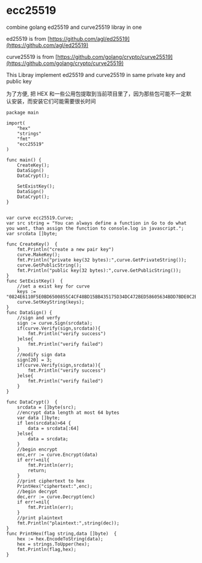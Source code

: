 # ecc25519
combine golang ed25519 and curve25519 libray in one 

ed25519 is from [https://github.com/agl/ed25519](https://github.com/agl/ed25519)

curve25519 is from [https://github.com/golang/crypto/curve25519](https://github.com/golang/crypto/curve25519)


This Libray implement ed25519 and curve25519 in same private key and public key

为了方便, 把 HEX 和一些公用包提取到当前项目里了，因为那些包可能不一定默认安装，而安装它们可能需要很长时间

```
package main

import(
	"hex"
	"strings"
	"fmt"
	"ecc25519"
)

func main() {
	CreateKey();
	DataSign()
	DataCrypt();

	SetExistKey();
	DataSign()
	DataCrypt();
}


var curve ecc25519.Curve;
var src string = "You can always define a function in Go to do what you want, than assign the function to console.log in javascript.";
var srcdata []byte;

func CreateKey()  {
	fmt.Println("create a new pair key")
	curve.MakeKey();
	fmt.Println("private key(32 bytes):",curve.GetPrivateString());
	curve.GetPublicString();
	fmt.Println("public key(32 bytes):",curve.GetPublicString());
}
func SetExistKey()  {
	//set a exist key for curve
	keys := "0824E6110F5E0BD6500855C4CF48BD15BB435175D34DC472BED58605634BDD7BDE0C2B412AB884AB9678791CF043ACD8A55F8DC5488A84C7B94E731F7F206D32"
	curve.SetKeyString(keys);
}
func DataSign() {
	//sign and verfy
	sign := curve.Sign(srcdata);
	if(curve.Verify(sign,srcdata)){
		fmt.Println("verify success")
	}else{
		fmt.Println("verify failed")
	}
	//modify sign data
	sign[20] = 3;
	if(curve.Verify(sign,srcdata)){
		fmt.Println("verify success")
	}else{
		fmt.Println("verify failed")
	}
}

func DataCrypt()  {
	srcdata = []byte(src);
	//encrypt data length at most 64 bytes
	var data []byte;
	if len(srcdata)>64 {
		data = srcdata[:64]
	}else{
		data = srcdata;
	}
	//begin encrypt
	enc,err := curve.Encrypt(data)
	if err!=nil{
		fmt.Println(err);
		return;
	}
	//print ciphertext to hex
	PrintHex("ciphertext:",enc);
	//begin decrypt
	dec,err := curve.Decrypt(enc)
	if err!=nil{
		fmt.Println(err);
	}
	//print plaintext
	fmt.Println("plaintext:",string(dec));
}
func PrintHex(flag string,data []byte)  {
	hex := hex.EncodeToString(data);
	hex = strings.ToUpper(hex);
	fmt.Println(flag,hex);
}
```

